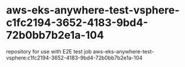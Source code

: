 # aws-eks-anywhere-test-vsphere-c1fc2194-3652-4183-9bd4-72b0bb7b2e1a-104
repository for use with E2E test job aws-eks-anywhere-test-vsphere:c1fc2194-3652-4183-9bd4-72b0bb7b2e1a-104
